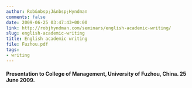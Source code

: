 ```yaml
---
author: Rob&nbsp;J&nbsp;Hyndman
comments: false
date: 2009-06-25 03:47:43+00:00
link: http://robjhyndman.com/seminars/english-academic-writing/
slug: english-academic-writing
title: English academic writing
file: Fuzhou.pdf
tags:
- writing
---
```


#### Presentation to College of Management, University of Fuzhou, China. 25 June 2009.


